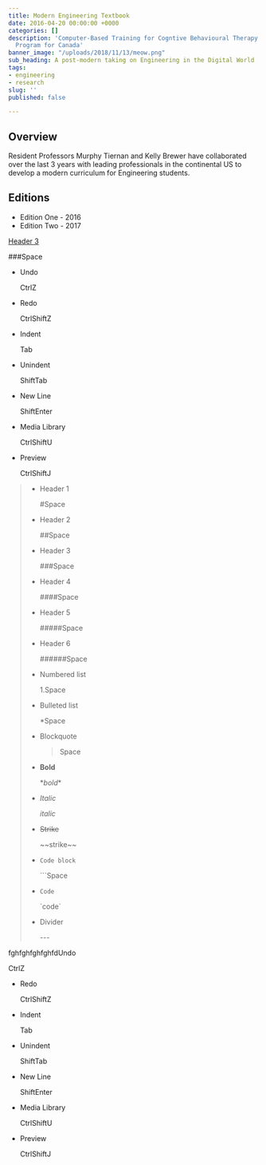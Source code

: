 ```yaml
---
title: Modern Engineering Textbook
date: 2016-04-20 00:00:00 +0000
categories: []
description: 'Computer-Based Training for Cogntive Behavioural Therapy: An Addictions
  Program for Canada'
banner_image: "/uploads/2018/11/13/meow.png"
sub_heading: A post-modern taking on Engineering in the Digital World
tags:
- engineering
- research
slug: ''
published: false

---
```

## Overview

Resident Professors Murphy Tiernan and Kelly Brewer have collaborated over the last 3 years with leading professionals in the continental US to develop a modern curriculum for Engineering students.

## Editions

* Edition One - 2016
* Edition Two - 2017

[Header 3]()

\###Space

* Undo

  CtrlZ
* Redo

  CtrlShiftZ
* Indent

  Tab
* Unindent

  ShiftTab
* New Line

  ShiftEnter
* Media Library

  CtrlShiftU
* Preview

  CtrlShiftJ

> * Header 1
>
>   \#Space
> * Header 2
>
>   \##Space
> * Header 3
>
>   \###Space
> * Header 4
>
>   \####Space
> * Header 5
>
>   \#####Space
> * Header 6
>
>   \######Space
> * Numbered list
>
>   1\.Space
> * Bulleted list
>
>   \*Space
> * Blockquote
>
>   >Space
> * **Bold**
>
>   \**bold**
> * _Italic_
>
>   _italic_
> * ~~Strike~~
>
>   \~\~strike\~\~
> * `Code block`
>
>   \`\`\`Space
> * `Code`
>
>   \`code\`
> * Divider
>
>   \---

fghfghfghfghfdUndo

CtrlZ

* Redo

  CtrlShiftZ
* Indent

  Tab
* Unindent

  ShiftTab
* New Line

  ShiftEnter
* Media Library

  CtrlShiftU
* Preview

  CtrlShiftJ